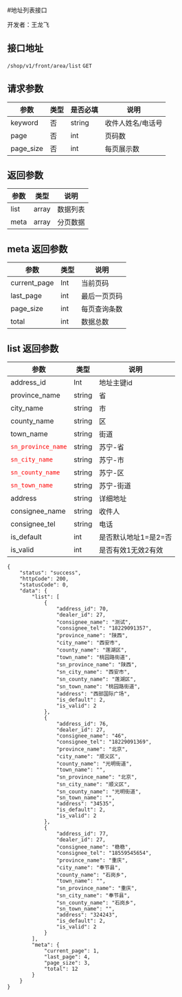 #地址列表接口

开发者：王龙飞

## 接口地址
`/shop/v1/front/area/list` `GET`
  
## 请求参数

|参数|类型|是否必填|说明|
| - | - | - | - |
| keyword | 否 | string | 收件人姓名/电话号 |
| page | 否 | int| 页码数 |
| page_size | 否 | int| 每页展示数 |

## 返回参数
|参数|类型|说明|
| - | - | - |
| list | array | 数据列表 |
| meta | array | 分页数据 |

## meta 返回参数
|参数|类型|说明|
| - | - | - |
| current_page | Int | 当前页码 |
| last_page | int | 最后一页页码 |
| page_size | int | 每页查询条数 |
| total | int | 数据总数 |

## list 返回参数
|参数|类型|说明|
| - | - | - |
| address_id | Int | 地址主键id |
| province_name | string | 省 |
| city_name | string | 市 |
| county_name | string | 区 |
| town_name | string | 街道 |
|<font color=#ff0000 >`sn_province_name`</font> | string | 苏宁-省 |
|<font color=#ff0000 >`sn_city_name`</font> | string | 苏宁-市 |
|<font color=#ff0000 >`sn_county_name`</font> | string | 苏宁-区 |
|<font color=#ff0000 >`sn_town_name`</font> | string | 苏宁-街道 |
| address | string | 详细地址 |
| consignee_name | string | 收件人 |
| consignee_tel | string | 电话 |
| is_default | int | 是否默认地址1=是2=否 |
| is_valid | int | 是否有效1无效2有效 |

```
{
    "status": "success",
    "httpCode": 200,
    "statusCode": 0,
    "data": {
        "list": [
            {
                "address_id": 70,
                "dealer_id": 27,
                "consignee_name": "测试",
                "consignee_tel": "18229091357",
                "province_name": "陕西",
                "city_name": "西安市",
                "county_name": "莲湖区",
                "town_name": "桃园路街道",
                "sn_province_name": "陕西",
                "sn_city_name": "西安市",
                "sn_county_name": "莲湖区",
                "sn_town_name": "桃园路街道",
                "address": "西部国际广场",
                "is_default": 2,
                "is_valid": 2
            },
            {
                "address_id": 76,
                "dealer_id": 27,
                "consignee_name": "46",
                "consignee_tel": "18229091369",
                "province_name": "北京",
                "city_name": "顺义区",
                "county_name": "光明街道",
                "town_name": "",
                "sn_province_name": "北京",
                "sn_city_name": "顺义区",
                "sn_county_name": "光明街道",
                "sn_town_name": "",
                "address": "34535",
                "is_default": 2,
                "is_valid": 2
            },
            {
                "address_id": 77,
                "dealer_id": 27,
                "consignee_name": "稳稳",
                "consignee_tel": "18559545654",
                "province_name": "重庆",
                "city_name": "奉节县",
                "county_name": "石岗乡",
                "town_name": "",
                "sn_province_name": "重庆",
                "sn_city_name": "奉节县",
                "sn_county_name": "石岗乡",
                "sn_town_name": "",
                "address": "324243",
                "is_default": 2,
                "is_valid": 2
            }
        ],
        "meta": {
            "current_page": 1,
            "last_page": 4,
            "page_size": 3,
            "total": 12
        }
    }
}
```